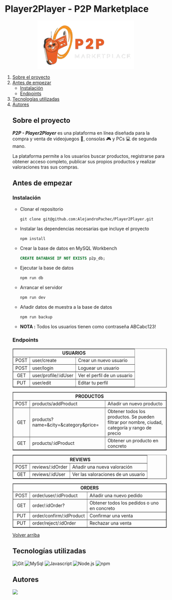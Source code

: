 # Player2Player - P2P Marketplace

<div align="center"><img src="../frontend/src/assets/logo.webp" width="300px"></div>

<ol id='menu'>
  <li>
    <a href='#sobre-el-proyecto'>Sobre el proyecto</a>
  </li>
  <li>
    <a href="#antes-de-empezar">Antes de empezar</a>
    <ul>
      <li><a href='#instalación'>Instalación</a></li>
      <li><a href='#endpoints'>Endpoints</a></li>
    </ul>
  </li>
  <li>
    <a href="#tecnologías-utilizadas">Tecnologías utilizadas</a>
  </li>
  <li>
    <a href="#autores">Autores</a>
  </li>

## Sobre el proyecto
**_P2P - Player2Player_** es una plataforma en línea diseñada para la compra y venta de videojuegos 👾, consolas 🎮 y PCs 💻 de segunda mano. 

La plataforma permite a los usuarios buscar productos, registrarse para obtener acceso completo, publicar sus propios productos y realizar valoraciones tras sus compras. 


## Antes de empezar
### Instalación
* Clonar el repositorio
    ```
    git clone git@github.com:AlejandroPachec/Player2Player.git
    ```
* Instalar las dependencias necesarias que incluye el proyecto
    ```
    npm install 
    ```
* Crear la base de datos en MySQL Workbench
   ```sql
   CREATE DATABASE IF NOT EXISTS p2p_db;
   ```
* Ejecutar la base de datos
    ```
    npm run db
    ```
* Arrancar el servidor
   ```
   npm run dev
   ```
* Añadir datos de muestra a la base de datos
  ```
  npm run backup
  ```
* **NOTA :** Todos los usuarios tienen como contraseña ABCabc123!

### Endpoints
  <table border>
    <tbody>
      <tr>
        <th colspan="3">USUARIOS</th>
      </tr>
      <tr>
        <td align="center">POST</td>
        <td>user/create</td>
        <td>Crear un nuevo usuario</td>
      </tr>
      <tr>
        <td align="center">POST</td>
        <td>user/login</td>
        <td>Loguear un usuario</td>
      </tr>
      <tr>
        <td align="center">GET</td>
        <td>user/profile/:idUser</td>
        <td>Ver el perfil de un usuario</td>
      </tr>
      <tr>
        <td align="center">PUT</td>
        <td>user/edit</td>
        <td>Editar tu perfil</td>
      </tr>
    </tbody>
  </table>
  
  <table border>
    <tbody>
      <tr>
        <th colspan="3">PRODUCTOS</th>
      </tr>
      <tr>
        <td align="center">POST</td>
        <td>products/addProduct</td>
        <td>Añadir un nuevo producto</td>
      </tr>
      <tr>
        <td align="center">GET</td>
        <td>products?name=&city=&category&price=</td>
        <td>Obtener todos los productos. Se pueden filtrar por nombre, ciudad, categoría y rango de precio</td>
      </tr>
      <tr>
        <td align="center">GET</td>
        <td>products/:idProduct</td>
        <td>Obtener un producto en concreto</td>
      </tr>
    </tbody>
  </table>

  <table border>
    <tbody>
      <tr>
        <th colspan="3">REVIEWS</th>
      </tr>
      <tr>
        <td align="center">POST</td>
        <td>reviews/:idOrder</td>
        <td>Añadir una nueva valoración</td>
      </tr>
      <tr>
        <td align="center">GET</td>
        <td>reviews/:idUser</td>
        <td>Ver las valoraciones de un usuario</td>
      </tr>
    </tbody>
  </table>
   
  <table border>
    <tbody>
      <tr>
        <th colspan="3">ORDERS</th>
      </tr>
      <tr>
        <td align="center">POST</td>
        <td>order/user/:idProduct</td>
        <td>Añadir una nuevo pedido</td>
      </tr>
      <tr>
        <td align="center">GET</td>
        <td>order/:idOrder?</td>
        <td>Obtener todos los pedidos o uno en concreto</td>
      </tr>
      <tr>
        <td align="center">PUT</td>
        <td>order/confirm/:idProduct</td>
        <td>Confirmar una venta</td>
      </tr>
      <tr>
        <td align="center">PUT</td>
        <td>order/reject/:idOrder</td>
        <td>Rechazar una venta</td>
      </tr>
    </tbody>
  </table>

<a href="#menu">Volver arriba</a>


## Tecnologías utilizadas
![Git](	https://img.shields.io/badge/GIT-E44C30?style=for-the-badge&logo=git&logoColor=white)
![MySql](https://img.shields.io/badge/MySQL-005C84?style=for-the-badge&logo=mysql&logoColor=white)
![Javascript](https://img.shields.io/badge/JavaScript-323330?style=for-the-badge&logo=javascript&logoColor=F7DF1E)
![Node.js](https://img.shields.io/badge/Node%20js-339933?style=for-the-badge&logo=nodedotjs&logoColor=white)
![npm](https://img.shields.io/badge/npm-CB3837?style=for-the-badge&logo=npm&logoColor=wProject_X)


## Autores
<a href="https://github.com/AlejandroPachec/Player2Player/graphs/contributors">
  <img src="https://contrib.rocks/image?repo=AlejandroPachec/Player2Player" />
</a>
